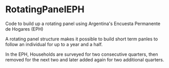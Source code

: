 # RotatingPanelEPH
Code to build up a rotating panel using Argentina's Encuesta Permanente de Hogares (EPH)

A rotating panel structure makes it possible to build short term panles to follow an individual for up to a year and a half.

In the EPH, Households are surveyed for two consecutive quarters, then removed for the next two and later added again for two additional quarters.

